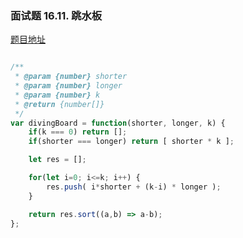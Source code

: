 ### 面试题 16.11. 跳水板

[题目地址](https://leetcode-cn.com/problems/diving-board-lcci/)

```javascript

/**
 * @param {number} shorter
 * @param {number} longer
 * @param {number} k
 * @return {number[]}
 */
var divingBoard = function(shorter, longer, k) {
    if(k === 0) return [];
    if(shorter === longer) return [ shorter * k ];

    let res = [];

    for(let i=0; i<=k; i++) {
        res.push( i*shorter + (k-i) * longer );
    }

    return res.sort((a,b) => a-b);
};

```